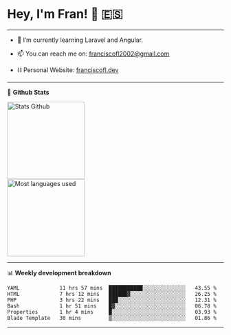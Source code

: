 # Hey, I'm Fran! 👋 :es:

-------

- 🌱 I’m currently learning Laravel and Angular.

- 📫 You can reach me on: franciscofl2002@gmail.com

- ⛓  Personal Website: [franciscofl.dev](https://www.franciscofl.dev/)

-------

📝 **Github Stats**


<div align="left">
  <img height="180em" src="https://github-readme-stats.vercel.app/api?username=franciscofl12&count_private=true&show_icons=true&theme=dracula&bg_color=-45deg,282A36,3D3344" alt="Stats Github"/>
  <br>
  <img height="180em" src="https://github-readme-stats.vercel.app/api/top-langs/?username=franciscofl12&count_private&theme=dracula&bg_color=-45deg,282A36,3D3344&layout=compact&langs_count=6" alt="Most languages used"/>
</div>

-------

📊 **Weekly development breakdown**


<!--START_SECTION:waka-->

```text
YAML             11 hrs 57 mins  ███████████░░░░░░░░░░░░░░   43.55 %
HTML             7 hrs 12 mins   ██████▓░░░░░░░░░░░░░░░░░░   26.25 %
PHP              3 hrs 22 mins   ███░░░░░░░░░░░░░░░░░░░░░░   12.31 %
Bash             1 hr 51 mins    █▓░░░░░░░░░░░░░░░░░░░░░░░   06.78 %
Properties       1 hr 4 mins     █░░░░░░░░░░░░░░░░░░░░░░░░   03.93 %
Blade Template   30 mins         ▒░░░░░░░░░░░░░░░░░░░░░░░░   01.86 %
```

<!--END_SECTION:waka-->

-------

